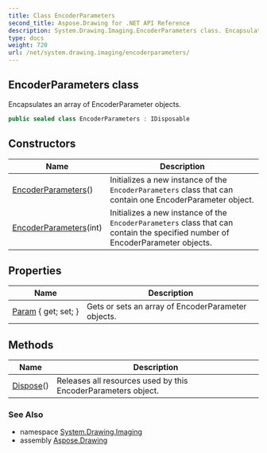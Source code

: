 ```yaml
---
title: Class EncoderParameters
second_title: Aspose.Drawing for .NET API Reference
description: System.Drawing.Imaging.EncoderParameters class. Encapsulates an array of EncoderParameter objects
type: docs
weight: 720
url: /net/system.drawing.imaging/encoderparameters/
---
```

## EncoderParameters class

Encapsulates an array of EncoderParameter objects.

```csharp
public sealed class EncoderParameters : IDisposable
```

## Constructors

| Name | Description |
| --- | --- |
| [EncoderParameters](encoderparameters/#constructor)() | Initializes a new instance of the `EncoderParameters` class that can contain one EncoderParameter object. |
| [EncoderParameters](encoderparameters/#constructor_1)(int) | Initializes a new instance of the `EncoderParameters` class that can contain the specified number of EncoderParameter objects. |

## Properties

| Name | Description |
| --- | --- |
| [Param](../../system.drawing.imaging/encoderparameters/param/) { get; set; } | Gets or sets an array of EncoderParameter objects. |

## Methods

| Name | Description |
| --- | --- |
| [Dispose](../../system.drawing.imaging/encoderparameters/dispose/)() | Releases all resources used by this EncoderParameters object. |

### See Also

* namespace [System.Drawing.Imaging](../../system.drawing.imaging/)
* assembly [Aspose.Drawing](../../)


